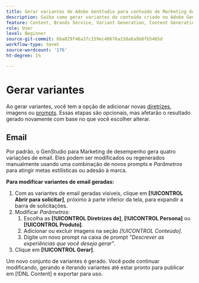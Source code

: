 ```yaml
---
title: Gerar variantes de Adobe GenStudio para conteúdo de Marketing de desempenho
description: Saiba como gerar variantes do conteúdo criado no Adobe GenStudio para Marketing de desempenho.
feature: Content, Brands Service, Variant Generation, Content Generation
role: User
level: Beginner
source-git-commit: 6ba029f46a37c159ec48676a158a6a9b8fb5465d
workflow-type: tm+mt
source-wordcount: '176'
ht-degree: 1%

---
```



# Gerar variantes

Ao gerar variantes, você tem a opção de adicionar novas [diretrizes](/help/user-guide/guidelines/overview.md), imagens ou [prompts](/help/user-guide/effective-prompts.md). Essas etapas são opcionais, mas afetarão o resultado gerado novamente com base no que você escolher alterar.

## Email

Por padrão, o GenStudio para Marketing de desempenho gera quatro variações de email. Eles podem ser modificados ou regenerados manualmente usando uma combinação de novos prompts e _Parâmetros_ para atingir metas estilísticas ou adesão à marca.

**Para modificar variantes de email geradas:**

1. Com as variantes de email geradas visíveis, clique em **[!UICONTROL Abrir para solicitar]**, próximo à parte inferior da tela, para expandir a barra de solicitações.
1. Modificar _Parâmetros_:
   1. Escolha as **[!UICONTROL Diretrizes de]**, **[!UICONTROL Persona]** ou **[!UICONTROL Produto]**[](/help/user-guide/guidelines/overview.md).
   1. Adicionar ou excluir imagens na seção _[!UICONTROL Conteúdo]_.
   1. Digite um novo prompt na caixa de prompt _&quot;Descrever as experiências que você deseja gerar&quot;_.
1. Clique em **[!UICONTROL Gerar]**.

Um novo conjunto de variantes é gerado. Você pode continuar modificando, gerando e iterando variantes até estar pronto para publicar em [!DNL Content] e exportar para uso.
